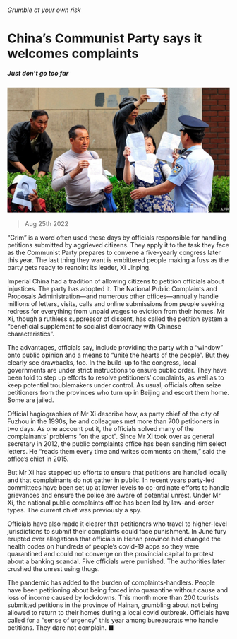 ###### Grumble at your own risk

# China’s Communist Party says it welcomes complaints 

##### Just don’t go too far 

![image](images/20220827_CNP502.jpg) 

> Aug 25th 2022 

“Grim” is a word often used these days by officials responsible for handling petitions submitted by aggrieved citizens. They apply it to the task they face as the Communist Party prepares to convene a five-yearly congress later this year. The last thing they want is embittered people making a fuss as the party gets ready to reanoint its leader, Xi Jinping. 

Imperial China had a tradition of allowing citizens to petition officials about injustices. The party has adopted it. The National Public Complaints and Proposals Administration—and numerous other offices—annually handle millions of letters, visits, calls and online submissions from people seeking redress for everything from unpaid wages to eviction from their homes. Mr Xi, though a ruthless suppressor of dissent, has called the petition system a “beneficial supplement to socialist democracy with Chinese characteristics”. 

The advantages, officials say, include providing the party with a “window” onto public opinion and a means to “unite the hearts of the people”. But they clearly see drawbacks, too. In the build-up to the congress, local governments are under strict instructions to ensure public order. They have been told to step up efforts to resolve petitioners’ complaints, as well as to keep potential troublemakers under control. As usual, officials often seize petitioners from the provinces who turn up in Beijing and escort them home. Some are jailed. 

Official hagiographies of Mr Xi describe how, as party chief of the city of Fuzhou in the 1990s, he and colleagues met more than 700 petitioners in two days. As one account put it, the officials solved many of the complainants’ problems “on the spot”. Since Mr Xi took over as general secretary in 2012, the public complaints office has been sending him select letters. He “reads them every time and writes comments on them,” said the office’s chief in 2015. 

But Mr Xi has stepped up efforts to ensure that petitions are handled locally and that complainants do not gather in public. In recent years party-led committees have been set up at lower levels to co-ordinate efforts to handle grievances and ensure the police are aware of potential unrest. Under Mr Xi, the national public complaints office has been led by law-and-order types. The current chief was previously a spy. 

Officials have also made it clearer that petitioners who travel to higher-level jurisdictions to submit their complaints could face punishment. In June fury erupted over allegations that officials in Henan province had changed the health codes on hundreds of people’s covid-19 apps so they were quarantined and could not converge on the provincial capital to protest about a banking scandal. Five officials were punished. The authorities later crushed the unrest using thugs. 

The pandemic has added to the burden of complaints-handlers. People have been petitioning about being forced into quarantine without cause and loss of income caused by lockdowns. This month more than 200 tourists submitted petitions in the province of Hainan, grumbling about not being allowed to return to their homes during a local covid outbreak. Officials have called for a “sense of urgency” this year among bureaucrats who handle petitions. They dare not complain. ■

